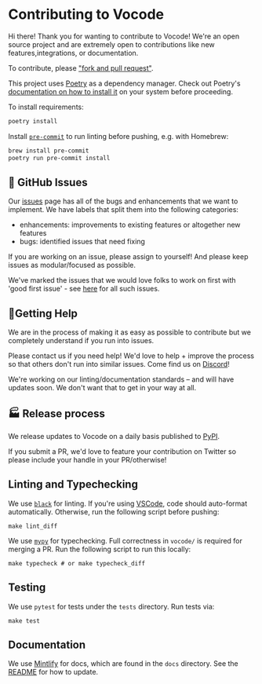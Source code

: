 # Contributing to Vocode

Hi there! Thank you for wanting to contribute to Vocode! We're an open source project and are extremely open to contributions like new features,integrations, or documentation.

To contribute, please ["fork and pull request"](https://docs.github.com/en/get-started/quickstart/contributing-to-projects).

This project uses [Poetry](https://python-poetry.org/) as a dependency manager. Check out Poetry's [documentation on how to install it](https://python-poetry.org/docs/#installation) on your system before proceeding.

To install requirements:

```bash
poetry install
```

Install [`pre-commit`](https://pre-commit.com/) to run linting before pushing, e.g. with Homebrew:

```bash
brew install pre-commit
poetry run pre-commit install
```

## 🚩 GitHub Issues

Our [issues](https://github.com/vocodedev/vocode-python/issues) page has all of the bugs and enhancements that we want to implement. We have labels that split them into the following categories:

- enhancements: improvements to existing features or altogether new features
- bugs: identified issues that need fixing

If you are working on an issue, please assign to yourself! And please keep issues as modular/focused as possible.

We've marked the issues that we would love folks to work on first with 'good first issue' - see [here](https://github.com/vocodedev/vocode-python/issues?q=is%3Aissue+is%3Aopen+label%3A%22good+first+issue%22) for all such issues.

## 🙋Getting Help

We are in the process of making it as easy as possible to contribute but we completely understand if you run into issues.

Please contact us if you need help! We'd love to help + improve the process so that others don't run into similar issues. Come find us on [Discord](https://discord.gg/NaU4mMgcnC)!

We're working on our linting/documentation standards – and will have updates soon. We don't want that to get in your way at all.

## 🏭 Release process

We release updates to Vocode on a daily basis published to [PyPI](https://pypi.org/project/vocode/).

If you submit a PR, we'd love to feature your contribution on Twitter so please include your handle in your PR/otherwise!

## Linting and Typechecking

We use [`black`](https://black.readthedocs.io/en/stable/) for linting. If you're using [VSCode](https://code.visualstudio.com/docs/editor/codebasics#_formatting), code should auto-format automatically. Otherwise, run the following script before pushing:

```
make lint_diff
```

We use [`mypy`](https://mypy-lang.org/) for typechecking. Full correctness in `vocode/` is required for merging a PR. Run the following script to run this locally:

```
make typecheck # or make typecheck_diff
```

## Testing

We use `pytest` for tests under the `tests` directory. Run tests via:

```
make test
```

## Documentation

We use [Mintlify](https://mintlify.com) for docs, which are found in the `docs` directory. See the [README](https://github.com/vocodedev/vocode-python/blob/main/docs/README.md) for how to update.
